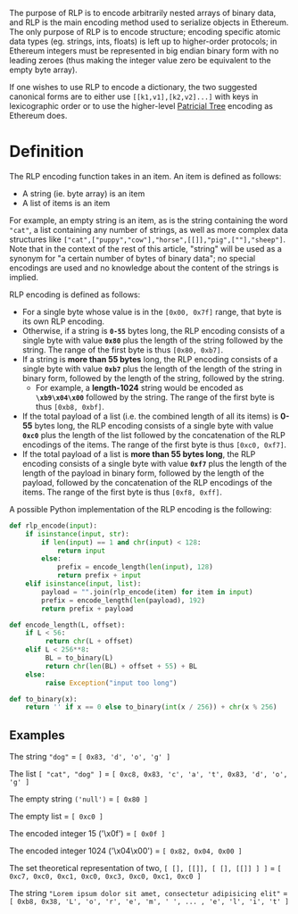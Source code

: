 The purpose of RLP is to encode arbitrarily nested arrays of binary data, and RLP is the main encoding method used to serialize objects in Ethereum. The only purpose of RLP is to encode structure; encoding specific atomic data types (eg. strings, ints, floats) is left up to higher-order protocols; in Ethereum integers must be represented in big endian binary form with no leading zeroes (thus making the integer value zero be equivalent to the empty byte array).

If one wishes to use RLP to encode a dictionary, the two suggested canonical forms are to either use `[[k1,v1],[k2,v2]...]` with keys in lexicographic order or to use the higher-level [Patricial Tree](https://github.com/ethereum/wiki/wiki/Patricia-Tree) encoding as Ethereum does.

# Definition

The RLP encoding function takes in an item. An item is defined as follows:

* A string (ie. byte array) is an item
* A list of items is an item

For example, an empty string is an item, as is the string containing the word `"cat"`, a list containing any number of strings, as well as more complex data structures like `["cat",["puppy","cow"],"horse",[[]],"pig",[""],"sheep"]`. Note that in the context of the rest of this article, "string" will be used as a synonym for "a certain number of bytes of binary data"; no special encodings are used and no knowledge about the content of the strings is implied.

RLP encoding is defined as follows:

* For a single byte whose value is in the `[0x00, 0x7f]` range, that byte is its own RLP encoding.
* Otherwise, if a string is **`0-55`** bytes long, the RLP encoding consists of a single byte with value **`0x80`** plus the length of the string followed by the string. The range of the first byte is thus `[0x80, 0xb7]`.
* If a string is **more than 55 bytes** long, the RLP encoding consists of a single byte with value **`0xb7`** plus the length of the length of the string in binary form, followed by the length of the string, followed by the string. 
  * For example, a **length-1024** string would be encoded as **`\xb9\x04\x00`** followed by the string. The range of the first byte is thus `[0xb8, 0xbf]`.
* If the total payload of a list (i.e. the combined length of all its items) is **0-55** bytes long, the RLP encoding consists of a single byte with value **`0xc0`** plus the length of the list followed by the concatenation of the RLP encodings of the items. The range of the first byte is thus `[0xc0, 0xf7]`.
* If the total payload of a list is **more than 55 bytes long**, the RLP encoding consists of a single byte with value **`0xf7`** plus the length of the length of the payload in binary form, followed by the length of the payload, followed by the concatenation of the RLP encodings of the items. The range of the first byte is thus `[0xf8, 0xff]`.

A possible Python implementation of the RLP encoding is the following:

```python
def rlp_encode(input):
    if isinstance(input, str):
        if len(input) == 1 and chr(input) < 128: 
            return input
        else: 
            prefix = encode_length(len(input), 128)
            return prefix + input
    elif isinstance(input, list):
        payload = "".join(rlp_encode(item) for item in input)
        prefix = encode_length(len(payload), 192)
        return prefix + payload

def encode_length(L, offset):
    if L < 56:
         return chr(L + offset)
    elif L < 256**8:
         BL = to_binary(L)
         return chr(len(BL) + offset + 55) + BL
    else:
         raise Exception("input too long")

def to_binary(x):
    return '' if x == 0 else to_binary(int(x / 256)) + chr(x % 256)
```

## Examples

The string `"dog"` = `[ 0x83, 'd', 'o', 'g' ]`

The list `[ "cat", "dog" ]` = `[ 0xc8, 0x83, 'c', 'a', 't', 0x83, 'd', 'o', 'g' ]`

The empty string `('null')` = `[ 0x80 ]`

The empty list = `[ 0xc0 ]`

The encoded integer 15 ('\x0f') = `[ 0x0f ]`

The encoded integer 1024 ('\x04\x00') = `[ 0x82, 0x04, 0x00 ]`

The set theoretical representation of two, `[ [], [[]], [ [], [[]] ] ]` = `[ 0xc7, 0xc0, 0xc1, 0xc0, 0xc3, 0xc0, 0xc1, 0xc0 ]`

The string `"Lorem ipsum dolor sit amet, consectetur adipisicing elit"` = `[ 0xb8, 0x38, 'L', 'o', 'r', 'e', 'm', ' ', ... , 'e', 'l', 'i', 't' ]`